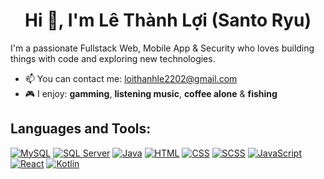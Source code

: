 <h1 align="center">Hi 👋, I'm Lê Thành Lợi (Santo Ryu)</h1>

I'm a passionate Fullstack Web, Mobile App & Security who loves building things with code and exploring new technologies.
- 📫 You can contact me: loithanhle2202@gmail.com
- 🎮 I enjoy: **gamming**, **listening music**, **coffee alone** & **fishing**

## Languages and Tools:
[![MySQL](https://img.shields.io/badge/-MySQL-4479A1?style=flat-square&logo=mysql&logoColor=white)](https://www.mysql.com)
[![SQL Server](https://img.shields.io/badge/-SQL%20Server-CC2927?style=flat-square&logo=microsoft-sql-server&logoColor=white)](https://www.microsoft.com/en-us/sql-server/sql-server-downloads?msockid=0056ae3132a36b802b0cbbe933266a6e)
[![Java](https://img.shields.io/badge/-Java-007396?style=flat-square&logo=java&logoColor=white)](https://www.java.com/en/)
[![HTML](https://img.shields.io/badge/-HTML-E34F26?style=flat-square&logo=html5&logoColor=white)](https://developer.mozilla.org/en-US/docs/Web/HTML)
[![CSS](https://img.shields.io/badge/-CSS-1572B6?style=flat-square&logo=css3&logoColor=white)](https://developer.mozilla.org/en-US/docs/Web/CSS)
[![SCSS](https://img.shields.io/badge/-SCSS-C6538C?style=flat-square&logo=sass&logoColor=white)](https://sass-lang.com/documentation/syntax/)
[![JavaScript](https://img.shields.io/badge/-JavaScript-F7DF1E?style=flat-square&logo=javascript&logoColor=black)](https://developer.mozilla.org/en-US/docs/Web/JavaScript)
[![React](https://img.shields.io/badge/-React-61DAFB?style=flat-square&logo=react&logoColor=black)](https://react.dev/)
[![Kotlin](https://img.shields.io/badge/-Kotlin-0095D5?style=flat-square&logo=kotlin&logoColor=white)](https://kotlinlang.org/)